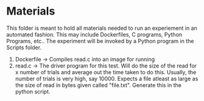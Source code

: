 # Materials

This folder is meant to hold all materials needed to run an experiement in an automated fashion. This may include Dockerfiles, C programs, Python Programs, etc.. The experiment will be invoked by a Python program in the Scripts folder.

1) Dockerfile -> Compiles read.c into an image for running
2) read.c <number of trials> <size of read> -> The driver program for this test. Will do the size of the read for x number of trials and average out the time taken to do this. Usually, the number of trials is very high, say 10000. Expects a file atleast as large as the size of read in bytes given called "file.txt". Generate this in the python script.
